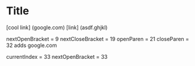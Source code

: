 # Title

[cool link] (google.com)
[link] (asdf.ghjkl)


nextOpenBracket = 9
nextCloseBracket = 19
openParen = 21
closeParen = 32
adds google.com

currentIndex = 33
nextOpenBracket = 33
